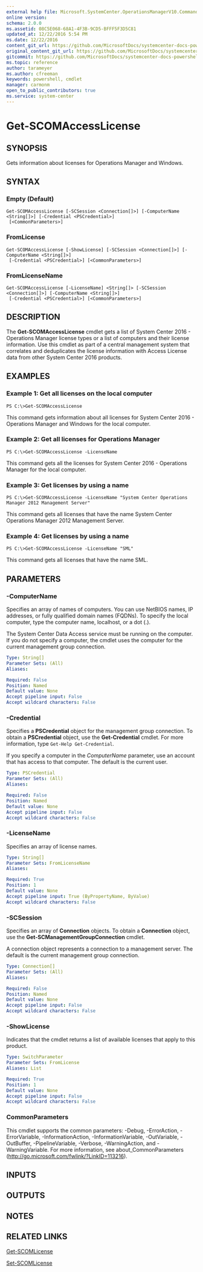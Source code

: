 ```yaml
---
external help file: Microsoft.SystemCenter.OperationsManagerV10.Commands.dll-Help.xml
online version: 
schema: 2.0.0
ms.assetid: 08C5E068-68A1-4F3B-9CD5-BFFF5F3D5C81
updated_at: 12/22/2016 5:54 PM
ms.date: 12/22/2016
content_git_url: https://github.com/MicrosoftDocs/systemcenter-docs-powershell/blob/live/systemcenter-cmdlets/SystemCenter2016/OperationsManager/vlatest/Get-SCOMAccessLicense.md
original_content_git_url: https://github.com/MicrosoftDocs/systemcenter-docs-powershell/blob/live/systemcenter-cmdlets/SystemCenter2016/OperationsManager/vlatest/Get-SCOMAccessLicense.md
gitcommit: https://github.com/MicrosoftDocs/systemcenter-docs-powershell/blob/17c3a51bd892aad46c731d9f381f0704b4815004/systemcenter-cmdlets/SystemCenter2016/OperationsManager/vlatest/Get-SCOMAccessLicense.md
ms.topic: reference
author: tarameyer
ms.author: cfreeman
keywords: powershell, cmdlet
manager: carmonm
open_to_public_contributors: true
ms.service: system-center
---
```


# Get-SCOMAccessLicense

## SYNOPSIS
Gets information about licenses for Operations Manager and Windows.

## SYNTAX

### Empty (Default)
```
Get-SCOMAccessLicense [-SCSession <Connection[]>] [-ComputerName <String[]>] [-Credential <PSCredential>]
 [<CommonParameters>]
```

### FromLicense
```
Get-SCOMAccessLicense [-ShowLicense] [-SCSession <Connection[]>] [-ComputerName <String[]>]
 [-Credential <PSCredential>] [<CommonParameters>]
```

### FromLicenseName
```
Get-SCOMAccessLicense [-LicenseName] <String[]> [-SCSession <Connection[]>] [-ComputerName <String[]>]
 [-Credential <PSCredential>] [<CommonParameters>]
```

## DESCRIPTION
The **Get-SCOMAccessLicense** cmdlet gets a list of System Center 2016 - Operations Manager license types or a list of computers and their license information.
Use this cmdlet as part of a central management system that correlates and deduplicates the license information with Access License data from other System Center 2016 products.

## EXAMPLES

### Example 1: Get all licenses on the local computer
```
PS C:\>Get-SCOMAccessLicense
```

This command gets information about all licenses for System Center 2016 - Operations Manager and Windows for the local computer.

### Example 2: Get all licenses for Operations Manager
```
PS C:\>Get-SCOMAccessLicense -LicenseName
```

This command gets all the licenses for System Center 2016 - Operations Manager for the local computer.

### Example 3: Get licenses by using a name
```
PS C:\>Get-SCOMAccessLicense -LicenseName "System Center Operations Manager 2012 Management Server"
```

This command gets all licenses that have the name System Center Operations Manager 2012 Management Server.

### Example 4: Get licenses by using a name
```
PS C:\>Get-SCOMAccessLicense -LicenseName "SML"
```

This command gets all licenses that have the name SML.

## PARAMETERS

### -ComputerName
Specifies an array of names of computers.
You can use NetBIOS names, IP addresses, or fully qualified domain names (FQDNs).
To specify the local computer, type the computer name, localhost, or a dot (.).

The System Center Data Access service must be running on the computer.
If you do not specify a computer, the cmdlet uses the computer for the current management group connection.

```yaml
Type: String[]
Parameter Sets: (All)
Aliases: 

Required: False
Position: Named
Default value: None
Accept pipeline input: False
Accept wildcard characters: False
```

### -Credential
Specifies a **PSCredential** object for the management group connection.
To obtain a **PSCredential** object, use the **Get-Credential** cmdlet.
For more information, type `Get-Help Get-Credential`.

If you specify a computer in the *ComputerName* parameter, use an account that has access to that computer.
The default is the current user.

```yaml
Type: PSCredential
Parameter Sets: (All)
Aliases: 

Required: False
Position: Named
Default value: None
Accept pipeline input: False
Accept wildcard characters: False
```

### -LicenseName
Specifies an array of license names.

```yaml
Type: String[]
Parameter Sets: FromLicenseName
Aliases: 

Required: True
Position: 1
Default value: None
Accept pipeline input: True (ByPropertyName, ByValue)
Accept wildcard characters: False
```

### -SCSession
Specifies an array of **Connection** objects.
To obtain a **Connection** object, use the **Get-SCManagementGroupConnection** cmdlet.

A connection object represents a connection to a management server.
The default is the current management group connection.

```yaml
Type: Connection[]
Parameter Sets: (All)
Aliases: 

Required: False
Position: Named
Default value: None
Accept pipeline input: False
Accept wildcard characters: False
```

### -ShowLicense
Indicates that the cmdlet returns a list of available licenses that apply to this product.

```yaml
Type: SwitchParameter
Parameter Sets: FromLicense
Aliases: List

Required: True
Position: 1
Default value: None
Accept pipeline input: False
Accept wildcard characters: False
```

### CommonParameters
This cmdlet supports the common parameters: -Debug, -ErrorAction, -ErrorVariable, -InformationAction, -InformationVariable, -OutVariable, -OutBuffer, -PipelineVariable, -Verbose, -WarningAction, and -WarningVariable. For more information, see about_CommonParameters (http://go.microsoft.com/fwlink/?LinkID=113216).

## INPUTS

## OUTPUTS

## NOTES

## RELATED LINKS

[Get-SCOMLicense](xref:SystemCenter2016/OperationsManager/vlatest/Get-SCOMLicense.md)

[Set-SCOMLicense](xref:SystemCenter2016/OperationsManager/vlatest/Set-SCOMLicense.md)

